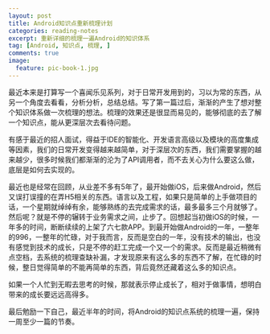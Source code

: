 ```yaml
---
layout: post
title: Android知识点重新梳理计划
categories: reading-notes
excerpt: 重新详细的梳理一遍Android的知识体系
tag: [Android, 知识点, 梳理, ]
comments: true
image:
  feature: pic-book-1.jpg
---
```


最近本来是打算写一个喜闻乐见系列，对于日常开发用到的，习以为常的东西，从另一个角度去看看，分析分析，总结总结。写了第一篇过后，渐渐的产生了想对整个知识体系做一次梳理的想法。梳理的效果还是很显而易见的，能够彻底的去了解一个知识点，能从更深层次去看待问题。


有感于最近的招人面试，得益于IDE的智能化、开发语言高级以及模块的高度集成等因素，我们的日常开发变得越来越简单，对于深层次的东西，我们需要掌握的越来越少，很多时候我们都渐渐的沦为了API调用者，而不去关心为什么要这么做，底层是如何去实现的。


最近也是经常在回顾，从业差不多有5年了，最开始做iOS，后来做Android，然后又误打误撞的在弄H5相关的东西。语言以及工程，如果只是简单的上手做项目的话，一个星期就绰绰有余，能够熟练的去完成需求的话，最多最多三个月就够了。然后呢？就是不停的辗转于业务需求之间，止步了。回想起当初做iOS的时候，一年多的时间，断断续续的上架了六七款APP。到最开始做Android的一年，一整年的996，一整年的忙碌，对于我而言，反而是空白的一年，没有技术的输出，也没有感觉到技术的成长，只是不停的赶工完成一个又一个的需求。反而是最近稍微有点空档，去系统的梳理查缺补漏，才发现原来有这么多的东西不了解，在忙碌的时候，整日觉得简单的不能再简单的东西，背后竟然还藏着这么多的知识点。


如果一个人忙到无暇去思考的时候，那就表示停止成长了，相对于做事情，想明白带来的成长要远远高得多。


最后勉励一下自己，最近半年的时间，将Android的知识点系统的梳理一遍，保持一周至少一篇的节奏。